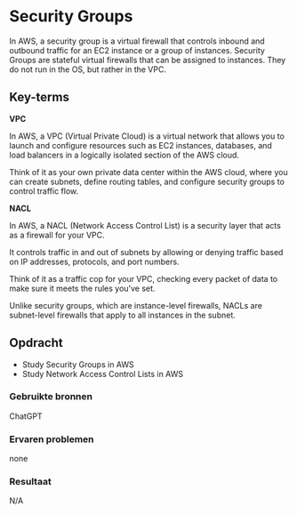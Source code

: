 # Security Groups
In AWS, a security group is a virtual firewall that controls inbound and outbound traffic for an EC2 instance or a group of instances. Security Groups are stateful virtual firewalls that can be assigned to instances. They do not run in the OS, but rather in the VPC.


## Key-terms
**VPC**

In AWS, a VPC (Virtual Private Cloud) is a virtual network that allows you to launch and configure resources such as EC2 instances, databases, and load balancers in a logically isolated section of the AWS cloud.

Think of it as your own private data center within the AWS cloud, where you can create subnets, define routing tables, and configure security groups to control traffic flow.

**NACL**

In AWS, a NACL (Network Access Control List) is a security layer that acts as a firewall for your VPC.

It controls traffic in and out of subnets by allowing or denying traffic based on IP addresses, protocols, and port numbers.

Think of it as a traffic cop for your VPC, checking every packet of data to make sure it meets the rules you've set.

Unlike security groups, which are instance-level firewalls, NACLs are subnet-level firewalls that apply to all instances in the subnet.



## Opdracht
- Study Security Groups in AWS
- Study Network Access Control Lists in AWS

### Gebruikte bronnen
ChatGPT

### Ervaren problemen
none
### Resultaat
N/A
